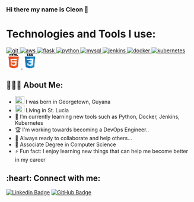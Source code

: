 ### Hi there my name is Cleon 👋

<h1 align="left"> Technologies and Tools I use:</h1>
<p align="left">
    <a href="https://git-scm.com/" target="_blank"> <img
            src="https://www.vectorlogo.zone/logos/git-scm/git-scm-icon.svg" alt="git" width="40" height="40" />  </a>
    <a href="https://aws.amazon.com/" target="_blank"> <img
            src="https://www.vectorlogo.zone/logos/amazon_aws/amazon_aws-icon.svg" alt="aws" width="40" height="40" />  </a>
    <a href="https://flask.palletsprojects.com/en/2.0.x/" target="_blank"> <img
            src="https://www.vectorlogo.zone/logos/pocoo_flask/pocoo_flask-icon.svg" alt="flask" width="40" height="40" />  </a>
    <a href="https://www.python.org/" target="_blank"> <img
            src="https://www.vectorlogo.zone/logos/python/python-icon.svg" alt="python" width="40" height="40" />  </a>
    <a href="https://www.mysql.com/" target="_blank"> <img
            src="https://www.vectorlogo.zone/logos/mysql/mysql-official.svg" alt="mysql" width="40" height="40" />  </a>
    <a href="https://www.jenkins.io/" target="_blank"> <img
            src="https://www.vectorlogo.zone/logos/jenkins/jenkins-icon.svg" alt="jenkins" width="40" height="40" />  </a>
    <a href="https://www.docker.com/" target="_blank"> <img
            src="https://www.vectorlogo.zone/logos/docker/docker-official.svg" alt="docker" width="40" height="40" />  </a>
    <a href="https://kubernetes.io/" target="_blank"> <img
            src="https://www.vectorlogo.zone/logos/kubernetes/kubernetes-icon.svg" alt="kubernetes" width="40" height="40" />  </a>
    <a href="https://www.w3schools.com/html/" target="_blank">  <img
            src="https://raw.githubusercontent.com/devicons/devicon/master/icons/html5/html5-original-wordmark.svg"
            alt="html5" width="40" height="40" />  </a>
    <a href="https://www.w3schools.com/css/" target="_blank"> <img
            src="https://raw.githubusercontent.com/devicons/devicon/master/icons/css3/css3-original-wordmark.svg"
            alt="css3" width="40" height="40" />  </a>
</p>

<h2 align="left">👨🏻‍💻 About Me:</h2>

- <img src="https://icons.iconarchive.com/icons/wikipedia/flags/1024/GY-Guyana-Flag-icon.png" width="25" height="20"/> I was born in Georgetown, Guyana
- <img src="https://icons.iconarchive.com/icons/wikipedia/flags/1024/LC-Saint-Lucia-Flag-icon.png" width="25" height="20"/>   Living in St. Lucia   
- 🌱 I’m currently learning new tools such as Python, Docker, Jenkins, Kubernetes
- 🏆 I'm working towards becoming a DevOps Engineer..
- 👯 Always ready to collaborate and help others...
- 🏫 Associate Degree in Computer Science
- ⚡ Fun fact: I enjoy learning new things that can help me become better in my career
 
<h2 align="left">:heart: Connect with me:</h2>

[![Linkedin
Badge](https://img.shields.io/badge/-Cleon%20Duff-blue?style=flat-square&logo=Linkedin&logoColor=white&link=https://www.linkedin.com/in/mastercle/)](https://www.linkedin.com/in/mastercle/)
[![GitHub
Badge](https://img.shields.io/badge/-Mastercle-black?style=flat-square&logo=GitHub&logoColor=white&link=https://github.com/Mastercle)](https://github.com/Mastercle)
